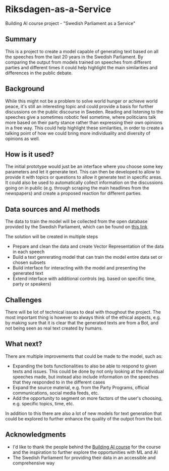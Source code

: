 # Riksdagen-as-a-Service

Building AI course  project - "Swedish Parliament as a Service"

## Summary

This is a project to create a model capable of generating text based on all the speeches from the last 20 years in the Swedish Parliament. By comparing the output from models trained on speeches from different parties and different times it could help highlight the main similarities and differences in the public debate.


## Background

While this might not be a problem to solve world hunger or achieve world peace, it's still an interesting topic and could provide a basis for further discussions on the public discourse in Sweden. Reading and listening to the speeches give a sometimes robotic feel sometime, where politicians talk more based on their party stance rather than expressing their own opinions in a free way. This could help highlight these similarities, in order to create a talking point of how we could bring more individuality and diversity of opinions as well. 


## How is it used?

The initial prototype would just be an interface where you choose some key parameters and let it generate text. This can then be developed to allow to provide it with topics or questions to allow it generate text in specific areas. It could also be used to automatically collect information on the discussions going on in public (e.g. through scraping the main headlines from the newspapers) and create a proposed reaction for different parties. 


## Data sources and AI methods

The data to train the model will be collected from the open database provided by the Swedish Parliament, which can be found on [this link](https://data.riksdagen.se/data/anforanden/)

The solution will be created in multiple steps

* Prepare and clean the data and create Vector Representation of the data in each speech
* Build a text genrerating model that can train the model  entire data set or chosen subsets 
* Build interface for interacting with the model and presenting the generated text
* Extend interface with additional controls (eg. based on specific time, party or speakers)


## Challenges

There will be lot of technical issues to deal with thoughout the project. The most important thing is however to always think of the ethical aspects, e.g. by making sure that it is clear that the generated texts are from a Bot, and not being seen as real text created by humans. 


## What next?

There are multiple improvements that could be made to the model, such as:

* Expanding the bots functionalities to also be able to respond to given texts and issues. This could be done by not only looking at the individual speeches made, but instead also include information on the speeches that they responded to in the different cases
* Expand the source material, e.g. from the Party Programs, official communications, social media feeds, etc. 
* Add the opportunity to segment on more factors of the user's choosing, e.g. specific topics, time, etc. 

In addition to this there are also a lot of new models for text generation that could be explored to further enhance the quality of the outpot from the bot. 


## Acknowledgments

* I'd like to thank the people behind the [Building AI course](https://buildingai.elementsofai.com/) for the course and the inspiration to further explore the opportunities with ML and AI
* The Swedish Parliament for providing their data in an accessible and comprehensive way
